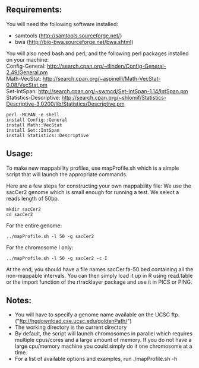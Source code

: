 Requirements:
-------------
You will need the following software installed: 
- samtools (http://samtools.sourceforge.net/)
- bwa (http://bio-bwa.sourceforge.net/bwa.shtml)

You will also need bash and perl, and the following perl packages installed on your machine:  
Config-General: http://search.cpan.org/~tlinden/Config-General-2.49/General.pm  
Math-VecStat: http://search.cpan.org/~aspinelli/Math-VecStat-0.08/VecStat.pm  
Set-IntSpan: http://search.cpan.org/~swmcd/Set-IntSpan-1.14/IntSpan.pm  
Statistics-Descriptive: http://search.cpan.org/~shlomif/Statistics-Descriptive-3.0200/lib/Statistics/Descriptive.pm

    perl -MCPAN -e shell
    install Config::General
    install Math::VecStat
    install Set::IntSpan
    install Statistics::Descriptive


Usage:
------
To make new mappability profiles, use mapProfile.sh which is a simple script that will launch the appropriate commands.

Here are a few steps for constructing your own mappability file:
We use the sacCer2 genome which is small enough for running a test. We select a reads length of 50bp.

    mkdir sacCer2
    cd sacCer2

For the entire genome:

    ../mapProfile.sh -l 50 -g sacCer2

For the chromosome I only:

    ../mapProfile.sh -l 50 -g sacCer2 -c I

At the end, you should have a file names sacCer.fa-50.bed containing all the non-mappable intervals.
You can then simply load it up in R using read.table or the import function of the rtracklayer package and use it in PICS or PING.


Notes:
------
- You will have to specify a genome name available on the UCSC ftp. ("ftp://hgdownload.cse.ucsc.edu/goldenPath/")
- The working directory is the current directory 
- By default, the script will launch chromosomes in parallel which requires multiple cpus/cores and a large amount of memory. If you do not have a large cpu/memory machine you could simply do it one chromosome at a time. 
- For a list of available options and examples, run ./mapProfile.sh -h
